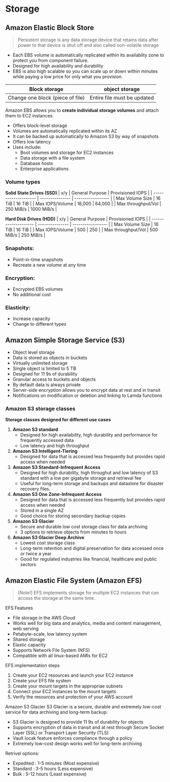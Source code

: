 # Storage

## Amazon Elastic Block Store
> Persistent storage is any data storage device that retains data after power to that device is shut off and also called non-volatile storage

+ Each EBS volume is automatically replicated within its availablity zone to protect you from component failure.
+ Designed for high availability and durability
+ EBS is also high scalable so you can scale up or down within minutes while paying a low price for only what you provision.

| Block storage | object storage |
| ---------------- | -------------- |
Change one block (piece of file) | Entire file must be updated |

Amazon EBS allows you to __create individual storage volumes__ and attach them to EC2 instances.
+ Offers block-level storage
+ Volumes are automatically replicated within its AZ
+ It can be backed up automatically to Amazon S3 by way of snapshots
+ Offers low latency
+ Uses include:
	+ Boot volumes and storage for EC2 instances
	+ Data storage with a file system
	+ Database hosts
	+ Enterprise applications

### Volume types
**Solid State Drives (SSD)**
| x/y | General Purpose | Provisioned IOPS |
| -------------------- | --------------- | ----------------- |
| Max Volume Size | 16 TiB | 16 TiB |
| Max IOPS/Volume | 16,000 | 64,000 |
| Max throughput/Vol | 250 MiB/s | 1000 MiB/s |

**Hard Disk Drives (HDD)**
| x/y | General Purpose | Provisioned IOPS |
| -------------------- | --------------- | ----------------- |
| Max Volume Size | 16 TiB | 16 TiB |
| Max IOPS/Volume | 500 | 250 |
| Max throughput/Vol | 500 MiB/s | 250 MiB/s |

### Snapshots:
+ Point-in-time snapshots
+ Recreate a new volume at any time

### Encryption:
+ Encrypted EBS volumes
+ No additional cost

### Elasticity:
+ Increase capacity
+ Change to different types

## Amazon Simple Storage Service (S3)
+ Object level storage
+ Data is stored as objects in buckets
+ Virtually unlimited storage
+ Single object is limited to 5 TB
+ Designed for 11 9s of durability
+ Granular access to buckets and objects
+ By default data is always private
+ Server-side encryption allows you to encrypt data at rest and in transit
+ Notifications on modification or deletion and linking to Lamda functions

### Amazon S3 storage classes
**Storage classes designed for different use cases**
1. **Amazon S3 standard**
	+ Designed for high availability, high durability and performance for frequently accessed data
	+ Low latency and high throughput
2. **Amazon S3 Intelligent-Tiering**
	+ Designed for data that is accessed less frequently but provides rapid access when needed
3. **Amazon S3 Standard-Infrequent Access**
	+ Designed for high durability, high throughut and low latency of S3 standard with a low per gigabyte storage and retrieval fee
	+ Useful for long-term storage and backups and datastore for disaster recovery files.
4. **Amazon S3 One Zone-Infrequent Access**
	+ Designed for data that is accessed less frequently but provides rapid access when needed
	+ Stored in a single AZ
	+ Good choice for storing secondary backup copies
5. **Amazon S3 Glacier**
	+ Secure and durable low cost storage class for data archiving
	+ 3 options to retrieve objects from minutes to hours
6. **Amazon S3 Glacier Deep Archive**
	+ Lowest cost storage class
	+ Long-term retention and digital preservation for data accessed once or twice a year
	+ Good for regulated industries like financial, healthcare and public sectors

## Amazon Elastic File System (Amazon EFS)
> [Note!]
> EFS implements storage for multiple EC2 instances that can access the storage at the same time.

EFS Features
+ File storage in the AWS Cloud
+ Works well for big data and analytics, media and content management, web serving
+ Petabyte-scale, low latency system
+ Shared storage
+ Elastic capacity
+ Supports Network File System (NFS) 
+ Compatible with all linux-based AMIs for EC2

EFS implementation steps
1. Create your EC2 resources and launch your EC2 instance
2. Create your EFS file system
3. Create your mount targets in the appropriae subnets
4. Connect your EC2 instances to the mount targets
5. Verify the resources and protection of your AWS account


Amazon S3 Glacier
S3 Glacier is a secure, durable and extremely low-cost service for data archiving and long-term backup.
+ S3 Glacier is designed to provide 11 9s of durability for objects
+ Supports encryption of data in transit and at rest through Secure Socket Layer (SSL) or Transport Layer Security (TLS)
+ Vault locak feature enforces compliance through a policy
+ Extremely low-cost design works well for long-term archiving

Retrivel options:
+ Expedited : 1-5 minutes (Most expensive)
+ Standard : 3-5 hours (Less expensive)
+ Bulk : 5-12 hours (Least expensive)



